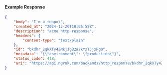 <!-- Code generated for API Clients. DO NOT EDIT. -->

#### Example Response

```json
{
	"body": "I'm a teapot",
	"created_at": "2024-12-26T10:05:58Z",
	"description": "acme http response",
	"headers": {
		"content-type": "text/plain"
	},
	"id": "bkdhr_2qkXTy4ZNkjJgB2a2kYzTJjxRg0",
	"metadata": "{\"environment\": \"production\"}",
	"status_code": 418,
	"uri": "https://api.ngrok.com/backends/http_response/bkdhr_2qkXTy4ZNkjJgB2a2kYzTJjxRg0"
}
```
